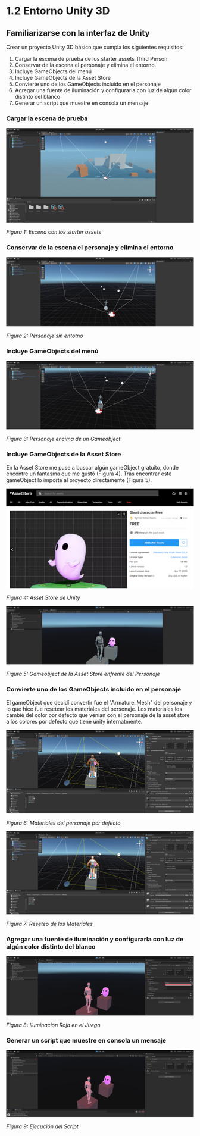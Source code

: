 # 1.2 Entorno Unity 3D

## Familiarizarse con la interfaz de Unity

Crear un proyecto Unity 3D básico que cumpla los siguientes requisitos:

1. Cargar la escena de prueba de los starter assets Third Person 
2. Conservar de la escena el personaje y elimina el entorno.
3. Incluye GameObjects del menú
4. Incluye GameObjects de la Asset Store
5. Convierte uno de los GameObjects incluido en el personaje
6. Agregar una fuente de iluminación y configurarla con luz de algún color distinto del blanco
7. Generar un script que muestre en consola un mensaje

### Cargar la escena de prueba

![alt text](images/Unity_3D-2.png)

*Figura 1: Escena con los starter assets*

### Conservar de la escena el personaje y elimina el entorno

![alt text](images/Unity_3D-3.png)

*Figura 2: Personaje sin entotno*

### Incluye GameObjects del menú

![alt text](images/Unity_3D-4.png)

*Figura 3: Personaje encima de un Gameobject*

### Incluye GameObjects de la Asset Store

En la Asset Store me puse a buscar algún gameObject gratuito, donde encontré un fantasma que me gustó (Figura 4). Tras encontrar este gameObject lo importe al proyecto directamente (Figura 5).

![alt text](images/Unity_3D-5.png)

*Figura 4: Asset Store de Unity*

![alt text](images/Unity_3D-6.png)

*Figura 5: Gameobject de la Asset Store enfrente del Personaje*

### Convierte uno de los GameObjects incluido en el personaje

El gameObject que decidí convertir fue el "Armature_Mesh" del personaje y lo que hice fue resetear los materiales del personaje. Los materiales los cambié del color por defecto que venían con el personaje de la asset store a los colores por defecto que tiene unity internatmente.

![alt text](images/Unity_3D-7.png)

*Figura 6: Materiales del personaje por defecto*

![alt text](images/Unity_3D-8.png)

*Figura 7: Reseteo de los Materiales*

### Agregar una fuente de iluminación y configurarla con luz de algún color distinto del blanco

![alt text](images/Unity_3D-9.png)

*Figura 8: Iluminación Roja en el Juego*

### Generar un script que muestre en consola un mensaje

![alt text]( images/Unity_3D-10.png)

*Figura 9: Ejecución del Script*
